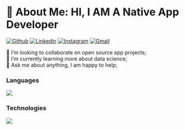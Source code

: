 
# 💫 About Me: HI, I AM A Native App Developer
[![Github](https://img.shields.io/badge/-Github-000?style=flat&logo=Github&logoColor=white)](https://github.com/MMTmohammed)
[![Linkedin](https://img.shields.io/badge/-LinkedIn-blue?style=flat&logo=Linkedin&logoColor=white)](https://www.linkedin.com/in/mohammed-tayeb-mimouni-59ba80236/)
[![Instagram](https://img.shields.io/badge/-Instagram-c13584?style=flat&labelColor=c13584&logo=instagram&logoColor=white)](https://www.instagram.com/_t.med.1/)
[![Gmail](https://img.shields.io/badge/-Gmail-c14438?style=flat&logo=Gmail&logoColor=white)](mimounimohammedtayeb@gmail.com)

👯 I’m looking to collaborate on open source app projects; <br>🌱 I’m currently learning more about data science; <br>💬  Ask me about anything, I am happy to help; 


### Languages
[![](https://skillicons.dev/icons?i=c,cpp,java,js,kotlin,ts,sqlitepy&perline=10)](https://skillicons.dev)




### Technologies
[![](https://skillicons.dev/icons?i=ae,androidstudio,docker,figma,firebase,git,gradle,ai,ktor,linux,reactivex,pytorch,postman,nodejs,mongodb,&perline=10)](https://skillicons.dev)



